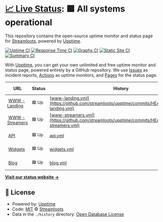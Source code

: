 # [📈 Live Status](https://streamloots.github.io/upptime): <!--live status--> **🟩 All systems operational**

This repository contains the open-source uptime monitor and status page for [Streamloots](https://www.streamloots.com), powered by [Upptime](https://github.com/upptime/upptime).

[![Uptime CI](https://github.com/streamloots/upptime/workflows/Uptime%20CI/badge.svg)](https://github.com/streamloots/upptime/actions?query=workflow%3A%22Uptime+CI%22)
[![Response Time CI](https://github.com/streamloots/upptime/workflows/Response%20Time%20CI/badge.svg)](https://github.com/streamloots/upptime/actions?query=workflow%3A%22Response+Time+CI%22)
[![Graphs CI](https://github.com/streamloots/upptime/workflows/Graphs%20CI/badge.svg)](https://github.com/streamloots/upptime/actions?query=workflow%3A%22Graphs+CI%22)
[![Static Site CI](https://github.com/streamloots/upptime/workflows/Static%20Site%20CI/badge.svg)](https://github.com/streamloots/upptime/actions?query=workflow%3A%22Static+Site+CI%22)
[![Summary CI](https://github.com/streamloots/upptime/workflows/Summary%20CI/badge.svg)](https://github.com/streamloots/upptime/actions?query=workflow%3A%22Summary+CI%22)

With [Upptime](https://upptime.js.org), you can get your own unlimited and free uptime monitor and status page, powered entirely by a GitHub repository. We use [Issues](https://github.com/streamloots/upptime/issues) as incident reports, [Actions](https://github.com/streamloots/upptime/actions) as uptime monitors, and [Pages](https://streamloots.github.io/upptime) for the status page.

<!--start: status pages-->
<!-- This summary is generated by Upptime (https://github.com/upptime/upptime) -->
<!-- Do not edit this manually, your changes will be overwritten -->
<!-- prettier-ignore -->
| URL | Status | History | Response Time | Uptime |
| --- | ------ | ------- | ------------- | ------ |
| <img alt="" src="https://icons.duckduckgo.com/ip3/www.streamloots.com.ico" height="13"> [WWW - Landing](https://www.streamloots.com) | 🟩 Up | [www-landing.yml](https://github.com/streamloots/upptime/commits/HEAD/history/www-landing.yml) | <details><summary><img alt="Response time graph" src="./graphs/www-landing/response-time-week.png" height="20"> 1451ms</summary><br><a href="https://streamloots.github.io/upptime/history/www-landing"><img alt="Response time 1895" src="https://img.shields.io/endpoint?url=https%3A%2F%2Fraw.githubusercontent.com%2Fstreamloots%2Fupptime%2FHEAD%2Fapi%2Fwww-landing%2Fresponse-time.json"></a><br><a href="https://streamloots.github.io/upptime/history/www-landing"><img alt="24-hour response time 1904" src="https://img.shields.io/endpoint?url=https%3A%2F%2Fraw.githubusercontent.com%2Fstreamloots%2Fupptime%2FHEAD%2Fapi%2Fwww-landing%2Fresponse-time-day.json"></a><br><a href="https://streamloots.github.io/upptime/history/www-landing"><img alt="7-day response time 1451" src="https://img.shields.io/endpoint?url=https%3A%2F%2Fraw.githubusercontent.com%2Fstreamloots%2Fupptime%2FHEAD%2Fapi%2Fwww-landing%2Fresponse-time-week.json"></a><br><a href="https://streamloots.github.io/upptime/history/www-landing"><img alt="30-day response time 1250" src="https://img.shields.io/endpoint?url=https%3A%2F%2Fraw.githubusercontent.com%2Fstreamloots%2Fupptime%2FHEAD%2Fapi%2Fwww-landing%2Fresponse-time-month.json"></a><br><a href="https://streamloots.github.io/upptime/history/www-landing"><img alt="1-year response time 1895" src="https://img.shields.io/endpoint?url=https%3A%2F%2Fraw.githubusercontent.com%2Fstreamloots%2Fupptime%2FHEAD%2Fapi%2Fwww-landing%2Fresponse-time-year.json"></a></details> | <details><summary><a href="https://streamloots.github.io/upptime/history/www-landing">100.00%</a></summary><a href="https://streamloots.github.io/upptime/history/www-landing"><img alt="All-time uptime 99.99%" src="https://img.shields.io/endpoint?url=https%3A%2F%2Fraw.githubusercontent.com%2Fstreamloots%2Fupptime%2FHEAD%2Fapi%2Fwww-landing%2Fuptime.json"></a><br><a href="https://streamloots.github.io/upptime/history/www-landing"><img alt="24-hour uptime 100.00%" src="https://img.shields.io/endpoint?url=https%3A%2F%2Fraw.githubusercontent.com%2Fstreamloots%2Fupptime%2FHEAD%2Fapi%2Fwww-landing%2Fuptime-day.json"></a><br><a href="https://streamloots.github.io/upptime/history/www-landing"><img alt="7-day uptime 100.00%" src="https://img.shields.io/endpoint?url=https%3A%2F%2Fraw.githubusercontent.com%2Fstreamloots%2Fupptime%2FHEAD%2Fapi%2Fwww-landing%2Fuptime-week.json"></a><br><a href="https://streamloots.github.io/upptime/history/www-landing"><img alt="30-day uptime 100.00%" src="https://img.shields.io/endpoint?url=https%3A%2F%2Fraw.githubusercontent.com%2Fstreamloots%2Fupptime%2FHEAD%2Fapi%2Fwww-landing%2Fuptime-month.json"></a><br><a href="https://streamloots.github.io/upptime/history/www-landing"><img alt="1-year uptime 99.99%" src="https://img.shields.io/endpoint?url=https%3A%2F%2Fraw.githubusercontent.com%2Fstreamloots%2Fupptime%2FHEAD%2Fapi%2Fwww-landing%2Fuptime-year.json"></a></details>
| <img alt="" src="https://icons.duckduckgo.com/ip3/www.streamloots.com.ico" height="13"> [WWW - Streamers](https://www.streamloots.com/streamers) | 🟩 Up | [www-streamers.yml](https://github.com/streamloots/upptime/commits/HEAD/history/www-streamers.yml) | <details><summary><img alt="Response time graph" src="./graphs/www-streamers/response-time-week.png" height="20"> 691ms</summary><br><a href="https://streamloots.github.io/upptime/history/www-streamers"><img alt="Response time 380" src="https://img.shields.io/endpoint?url=https%3A%2F%2Fraw.githubusercontent.com%2Fstreamloots%2Fupptime%2FHEAD%2Fapi%2Fwww-streamers%2Fresponse-time.json"></a><br><a href="https://streamloots.github.io/upptime/history/www-streamers"><img alt="24-hour response time 581" src="https://img.shields.io/endpoint?url=https%3A%2F%2Fraw.githubusercontent.com%2Fstreamloots%2Fupptime%2FHEAD%2Fapi%2Fwww-streamers%2Fresponse-time-day.json"></a><br><a href="https://streamloots.github.io/upptime/history/www-streamers"><img alt="7-day response time 691" src="https://img.shields.io/endpoint?url=https%3A%2F%2Fraw.githubusercontent.com%2Fstreamloots%2Fupptime%2FHEAD%2Fapi%2Fwww-streamers%2Fresponse-time-week.json"></a><br><a href="https://streamloots.github.io/upptime/history/www-streamers"><img alt="30-day response time 353" src="https://img.shields.io/endpoint?url=https%3A%2F%2Fraw.githubusercontent.com%2Fstreamloots%2Fupptime%2FHEAD%2Fapi%2Fwww-streamers%2Fresponse-time-month.json"></a><br><a href="https://streamloots.github.io/upptime/history/www-streamers"><img alt="1-year response time 380" src="https://img.shields.io/endpoint?url=https%3A%2F%2Fraw.githubusercontent.com%2Fstreamloots%2Fupptime%2FHEAD%2Fapi%2Fwww-streamers%2Fresponse-time-year.json"></a></details> | <details><summary><a href="https://streamloots.github.io/upptime/history/www-streamers">100.00%</a></summary><a href="https://streamloots.github.io/upptime/history/www-streamers"><img alt="All-time uptime 100.00%" src="https://img.shields.io/endpoint?url=https%3A%2F%2Fraw.githubusercontent.com%2Fstreamloots%2Fupptime%2FHEAD%2Fapi%2Fwww-streamers%2Fuptime.json"></a><br><a href="https://streamloots.github.io/upptime/history/www-streamers"><img alt="24-hour uptime 100.00%" src="https://img.shields.io/endpoint?url=https%3A%2F%2Fraw.githubusercontent.com%2Fstreamloots%2Fupptime%2FHEAD%2Fapi%2Fwww-streamers%2Fuptime-day.json"></a><br><a href="https://streamloots.github.io/upptime/history/www-streamers"><img alt="7-day uptime 100.00%" src="https://img.shields.io/endpoint?url=https%3A%2F%2Fraw.githubusercontent.com%2Fstreamloots%2Fupptime%2FHEAD%2Fapi%2Fwww-streamers%2Fuptime-week.json"></a><br><a href="https://streamloots.github.io/upptime/history/www-streamers"><img alt="30-day uptime 100.00%" src="https://img.shields.io/endpoint?url=https%3A%2F%2Fraw.githubusercontent.com%2Fstreamloots%2Fupptime%2FHEAD%2Fapi%2Fwww-streamers%2Fuptime-month.json"></a><br><a href="https://streamloots.github.io/upptime/history/www-streamers"><img alt="1-year uptime 100.00%" src="https://img.shields.io/endpoint?url=https%3A%2F%2Fraw.githubusercontent.com%2Fstreamloots%2Fupptime%2FHEAD%2Fapi%2Fwww-streamers%2Fuptime-year.json"></a></details>
| <img alt="" src="https://icons.duckduckgo.com/ip3/api.streamloots.com.ico" height="13"> [API](https://api.streamloots.com/heartbeat) | 🟩 Up | [api.yml](https://github.com/streamloots/upptime/commits/HEAD/history/api.yml) | <details><summary><img alt="Response time graph" src="./graphs/api/response-time-week.png" height="20"> 266ms</summary><br><a href="https://streamloots.github.io/upptime/history/api"><img alt="Response time 265" src="https://img.shields.io/endpoint?url=https%3A%2F%2Fraw.githubusercontent.com%2Fstreamloots%2Fupptime%2FHEAD%2Fapi%2Fapi%2Fresponse-time.json"></a><br><a href="https://streamloots.github.io/upptime/history/api"><img alt="24-hour response time 349" src="https://img.shields.io/endpoint?url=https%3A%2F%2Fraw.githubusercontent.com%2Fstreamloots%2Fupptime%2FHEAD%2Fapi%2Fapi%2Fresponse-time-day.json"></a><br><a href="https://streamloots.github.io/upptime/history/api"><img alt="7-day response time 266" src="https://img.shields.io/endpoint?url=https%3A%2F%2Fraw.githubusercontent.com%2Fstreamloots%2Fupptime%2FHEAD%2Fapi%2Fapi%2Fresponse-time-week.json"></a><br><a href="https://streamloots.github.io/upptime/history/api"><img alt="30-day response time 228" src="https://img.shields.io/endpoint?url=https%3A%2F%2Fraw.githubusercontent.com%2Fstreamloots%2Fupptime%2FHEAD%2Fapi%2Fapi%2Fresponse-time-month.json"></a><br><a href="https://streamloots.github.io/upptime/history/api"><img alt="1-year response time 265" src="https://img.shields.io/endpoint?url=https%3A%2F%2Fraw.githubusercontent.com%2Fstreamloots%2Fupptime%2FHEAD%2Fapi%2Fapi%2Fresponse-time-year.json"></a></details> | <details><summary><a href="https://streamloots.github.io/upptime/history/api">100.00%</a></summary><a href="https://streamloots.github.io/upptime/history/api"><img alt="All-time uptime 99.99%" src="https://img.shields.io/endpoint?url=https%3A%2F%2Fraw.githubusercontent.com%2Fstreamloots%2Fupptime%2FHEAD%2Fapi%2Fapi%2Fuptime.json"></a><br><a href="https://streamloots.github.io/upptime/history/api"><img alt="24-hour uptime 100.00%" src="https://img.shields.io/endpoint?url=https%3A%2F%2Fraw.githubusercontent.com%2Fstreamloots%2Fupptime%2FHEAD%2Fapi%2Fapi%2Fuptime-day.json"></a><br><a href="https://streamloots.github.io/upptime/history/api"><img alt="7-day uptime 100.00%" src="https://img.shields.io/endpoint?url=https%3A%2F%2Fraw.githubusercontent.com%2Fstreamloots%2Fupptime%2FHEAD%2Fapi%2Fapi%2Fuptime-week.json"></a><br><a href="https://streamloots.github.io/upptime/history/api"><img alt="30-day uptime 100.00%" src="https://img.shields.io/endpoint?url=https%3A%2F%2Fraw.githubusercontent.com%2Fstreamloots%2Fupptime%2FHEAD%2Fapi%2Fapi%2Fuptime-month.json"></a><br><a href="https://streamloots.github.io/upptime/history/api"><img alt="1-year uptime 99.99%" src="https://img.shields.io/endpoint?url=https%3A%2F%2Fraw.githubusercontent.com%2Fstreamloots%2Fupptime%2FHEAD%2Fapi%2Fapi%2Fuptime-year.json"></a></details>
| <img alt="" src="https://icons.duckduckgo.com/ip3/widgets.streamloots.com.ico" height="13"> [Widgets](https://widgets.streamloots.com/heartbeat) | 🟩 Up | [widgets.yml](https://github.com/streamloots/upptime/commits/HEAD/history/widgets.yml) | <details><summary><img alt="Response time graph" src="./graphs/widgets/response-time-week.png" height="20"> 253ms</summary><br><a href="https://streamloots.github.io/upptime/history/widgets"><img alt="Response time 244" src="https://img.shields.io/endpoint?url=https%3A%2F%2Fraw.githubusercontent.com%2Fstreamloots%2Fupptime%2FHEAD%2Fapi%2Fwidgets%2Fresponse-time.json"></a><br><a href="https://streamloots.github.io/upptime/history/widgets"><img alt="24-hour response time 373" src="https://img.shields.io/endpoint?url=https%3A%2F%2Fraw.githubusercontent.com%2Fstreamloots%2Fupptime%2FHEAD%2Fapi%2Fwidgets%2Fresponse-time-day.json"></a><br><a href="https://streamloots.github.io/upptime/history/widgets"><img alt="7-day response time 253" src="https://img.shields.io/endpoint?url=https%3A%2F%2Fraw.githubusercontent.com%2Fstreamloots%2Fupptime%2FHEAD%2Fapi%2Fwidgets%2Fresponse-time-week.json"></a><br><a href="https://streamloots.github.io/upptime/history/widgets"><img alt="30-day response time 209" src="https://img.shields.io/endpoint?url=https%3A%2F%2Fraw.githubusercontent.com%2Fstreamloots%2Fupptime%2FHEAD%2Fapi%2Fwidgets%2Fresponse-time-month.json"></a><br><a href="https://streamloots.github.io/upptime/history/widgets"><img alt="1-year response time 244" src="https://img.shields.io/endpoint?url=https%3A%2F%2Fraw.githubusercontent.com%2Fstreamloots%2Fupptime%2FHEAD%2Fapi%2Fwidgets%2Fresponse-time-year.json"></a></details> | <details><summary><a href="https://streamloots.github.io/upptime/history/widgets">100.00%</a></summary><a href="https://streamloots.github.io/upptime/history/widgets"><img alt="All-time uptime 100.00%" src="https://img.shields.io/endpoint?url=https%3A%2F%2Fraw.githubusercontent.com%2Fstreamloots%2Fupptime%2FHEAD%2Fapi%2Fwidgets%2Fuptime.json"></a><br><a href="https://streamloots.github.io/upptime/history/widgets"><img alt="24-hour uptime 100.00%" src="https://img.shields.io/endpoint?url=https%3A%2F%2Fraw.githubusercontent.com%2Fstreamloots%2Fupptime%2FHEAD%2Fapi%2Fwidgets%2Fuptime-day.json"></a><br><a href="https://streamloots.github.io/upptime/history/widgets"><img alt="7-day uptime 100.00%" src="https://img.shields.io/endpoint?url=https%3A%2F%2Fraw.githubusercontent.com%2Fstreamloots%2Fupptime%2FHEAD%2Fapi%2Fwidgets%2Fuptime-week.json"></a><br><a href="https://streamloots.github.io/upptime/history/widgets"><img alt="30-day uptime 100.00%" src="https://img.shields.io/endpoint?url=https%3A%2F%2Fraw.githubusercontent.com%2Fstreamloots%2Fupptime%2FHEAD%2Fapi%2Fwidgets%2Fuptime-month.json"></a><br><a href="https://streamloots.github.io/upptime/history/widgets"><img alt="1-year uptime 100.00%" src="https://img.shields.io/endpoint?url=https%3A%2F%2Fraw.githubusercontent.com%2Fstreamloots%2Fupptime%2FHEAD%2Fapi%2Fwidgets%2Fuptime-year.json"></a></details>
| <img alt="" src="https://icons.duckduckgo.com/ip3/blog.streamloots.com.ico" height="13"> [Blog](https://blog.streamloots.com) | 🟩 Up | [blog.yml](https://github.com/streamloots/upptime/commits/HEAD/history/blog.yml) | <details><summary><img alt="Response time graph" src="./graphs/blog/response-time-week.png" height="20"> 1455ms</summary><br><a href="https://streamloots.github.io/upptime/history/blog"><img alt="Response time 1252" src="https://img.shields.io/endpoint?url=https%3A%2F%2Fraw.githubusercontent.com%2Fstreamloots%2Fupptime%2FHEAD%2Fapi%2Fblog%2Fresponse-time.json"></a><br><a href="https://streamloots.github.io/upptime/history/blog"><img alt="24-hour response time 1768" src="https://img.shields.io/endpoint?url=https%3A%2F%2Fraw.githubusercontent.com%2Fstreamloots%2Fupptime%2FHEAD%2Fapi%2Fblog%2Fresponse-time-day.json"></a><br><a href="https://streamloots.github.io/upptime/history/blog"><img alt="7-day response time 1455" src="https://img.shields.io/endpoint?url=https%3A%2F%2Fraw.githubusercontent.com%2Fstreamloots%2Fupptime%2FHEAD%2Fapi%2Fblog%2Fresponse-time-week.json"></a><br><a href="https://streamloots.github.io/upptime/history/blog"><img alt="30-day response time 1404" src="https://img.shields.io/endpoint?url=https%3A%2F%2Fraw.githubusercontent.com%2Fstreamloots%2Fupptime%2FHEAD%2Fapi%2Fblog%2Fresponse-time-month.json"></a><br><a href="https://streamloots.github.io/upptime/history/blog"><img alt="1-year response time 1252" src="https://img.shields.io/endpoint?url=https%3A%2F%2Fraw.githubusercontent.com%2Fstreamloots%2Fupptime%2FHEAD%2Fapi%2Fblog%2Fresponse-time-year.json"></a></details> | <details><summary><a href="https://streamloots.github.io/upptime/history/blog">100.00%</a></summary><a href="https://streamloots.github.io/upptime/history/blog"><img alt="All-time uptime 99.98%" src="https://img.shields.io/endpoint?url=https%3A%2F%2Fraw.githubusercontent.com%2Fstreamloots%2Fupptime%2FHEAD%2Fapi%2Fblog%2Fuptime.json"></a><br><a href="https://streamloots.github.io/upptime/history/blog"><img alt="24-hour uptime 100.00%" src="https://img.shields.io/endpoint?url=https%3A%2F%2Fraw.githubusercontent.com%2Fstreamloots%2Fupptime%2FHEAD%2Fapi%2Fblog%2Fuptime-day.json"></a><br><a href="https://streamloots.github.io/upptime/history/blog"><img alt="7-day uptime 100.00%" src="https://img.shields.io/endpoint?url=https%3A%2F%2Fraw.githubusercontent.com%2Fstreamloots%2Fupptime%2FHEAD%2Fapi%2Fblog%2Fuptime-week.json"></a><br><a href="https://streamloots.github.io/upptime/history/blog"><img alt="30-day uptime 100.00%" src="https://img.shields.io/endpoint?url=https%3A%2F%2Fraw.githubusercontent.com%2Fstreamloots%2Fupptime%2FHEAD%2Fapi%2Fblog%2Fuptime-month.json"></a><br><a href="https://streamloots.github.io/upptime/history/blog"><img alt="1-year uptime 99.98%" src="https://img.shields.io/endpoint?url=https%3A%2F%2Fraw.githubusercontent.com%2Fstreamloots%2Fupptime%2FHEAD%2Fapi%2Fblog%2Fuptime-year.json"></a></details>

<!--end: status pages-->

[**Visit our status website →**](https://streamloots.github.io/upptime)

## 📄 License

- Powered by: [Upptime](https://github.com/upptime/upptime)
- Code: [MIT](./LICENSE) © [Streamloots](https://www.streamloots.com)
- Data in the `./history` directory: [Open Database License](https://opendatacommons.org/licenses/odbl/1-0/)
